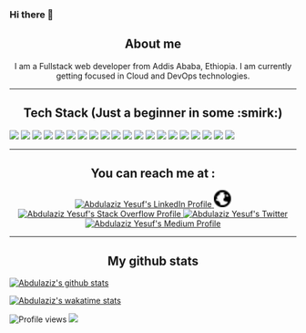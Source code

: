 ### Hi there 👋

<h2 align="center">About me</h2>
<p align="center">I am a Fullstack web developer from Addis Ababa, Ethiopia. I am currently getting focused in Cloud and DevOps technologies.</p>


---
<h2 align="center">Tech Stack (Just a beginner in some :smirk:)</h2>

<img src = "https://img.shields.io/badge/-HTML5-E34F26?style=flat&logo=html5&logoColor=white"> <img src = "https://img.shields.io/badge/-CSS3-1572B6?style=flat&logo=css3&logoColor=white">
<img src="https://img.shields.io/badge/-Bootstrap-563D7C?style=flat&logo=bootstrap&logoColor=white">
<img src="https://img.shields.io/badge/-JavaScript-eed718?style=flat&logo=javascript&logoColor=ffffff">
<img src="https://img.shields.io/badge/-Flutter-5A0FC8?style=flat">
<img src="https://img.shields.io/badge/-MongoDB-4DB33D?style=flat&logo=mongodb&logoColor=FFFFFF">
<img src="https://img.shields.io/badge/-MySQL-F29111?style=flat&logo=mysql&logoColor=FFFFFF">
<img src="https://img.shields.io/badge/-Express.js-787878?style=flat">
<img src="https://img.shields.io/badge/-Node.js-3C873A?style=flat&logo=Node.js&logoColor=white">
<img src="https://img.shields.io/badge/-Firebase-FFA611?style=flat&logo=firebase&logoColor=FFFFFF">
<img src="http://img.shields.io/badge/-Google%20Cloud%20Platform-4285F4?style=flat&logo=google%20cloud&logoColor=white">
<img src="https://img.shields.io/badge/-Progressive Web Apps-5A0FC8?style=flat">
<img src="https://img.shields.io/badge/-Azure-5A0FC8?style=flat">
<img src="http://img.shields.io/badge/-Git-F1502F?style=flat&logo=git&logoColor=FFFFFF">
<img src="http://img.shields.io/badge/-Github-000000?style=flat&logo=github&logoColor=FFFFFF">
<img src="http://img.shields.io/badge/-VS%20Code-007ACC?style=flat&logo=visual%20studio%20code&logoColor=white">
<img src="http://img.shields.io/badge/-Heroku-430098?style=flat&logo=heroku&logoColor=white">
<img src="http://img.shields.io/badge/vuejs%20-%2335495e.svg?&style=for-the-badge&logo=vue.js&logoColor=%234FC08D"/>
<img src="https://img.shields.io/badge/laravel%20-%23FF2D20.svg?&style=for-the-badge&logo=laravel&logoColor=white"/>
<img src="https://img.shields.io/badge/NuxtJS%20-black.svg?&style=for-the-badge&logo=NuxtJS&logoColor=white"/>

---
<h2 align="center">You can reach me at :</h2>

<p align="center">

  <a href="https://www.linkedin.com/in/abdulaziz-yesuf-74a664178/">
    <img src="https://www.vectorlogo.zone/logos/linkedin/linkedin-icon.svg" alt="Abdulaziz Yesuf's LinkedIn Profile" height="30" width="30">
  </a>

  <a href="https://www.abdulazizy.tech/">
    <img src="https://raw.githubusercontent.com/iconic/open-iconic/master/svg/globe.svg" alt="Abdulaziz Yesuf's Website" height="30" width="30">
  </a>

  <a href="https://stackoverflow.com/users/10970649/abdulaziz-yesuf">
    <img src="https://www.vectorlogo.zone/logos/stackoverflow/stackoverflow-icon.svg" alt="Abdulaziz Yesuf's Stack Overflow Profile" height="30" width="30">
  </a>
  
  <a href="https://twitter.com/youngg_simbba">
    <img src="https://cdn.jsdelivr.net/npm/simple-icons@v3/icons/twitter.svg" alt="Abdulaziz Yesuf's Twitter" height="30" width="30">
  </a>
  
  <a href="https://abdulazizyesuf.medium.com/">
    <img src="https://www.vectorlogo.zone/logos/medium/medium-tile.svg" alt="Abdulaziz Yesuf's Medium Profile" height="30" width="30">
  </a>
</p>

---
<h2 align="center">My github stats</h2>

[![Abdulaziz's github stats](https://github-readme-stats.vercel.app/api?username=abdu4188&count_private=true&theme=tokyonight&show_icons=true)](https://github.com/abdu4188/github-readme-stats)

[![Abdulaziz's wakatime stats](https://github-readme-stats.vercel.app/api/wakatime?username=@8bbaec45-4a54-49a5-a38d-7001236a581a)](https://github.com/abdu4188/github-readme-stats)

![Profile views](https://gpvc.arturio.dev/abdu4188)  <img src="https://img.shields.io/github/followers/abdu4188?label=Follow" style=" float:left, margin-right:10px" />
